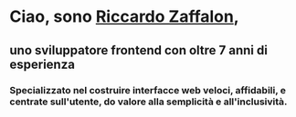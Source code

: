 # Ciao, sono [Riccardo Zaffalon](/it),

## uno sviluppatore frontend con oltre 7 anni di esperienza

### Specializzato nel costruire interfacce web veloci, affidabili, e centrate sull'utente, do valore alla semplicità e all'inclusività.